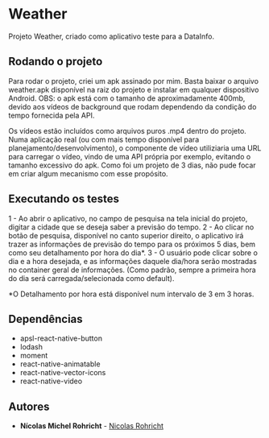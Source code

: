 # Weather

Projeto Weather, criado como aplicativo teste para a DataInfo.

## Rodando o projeto

Para rodar o projeto, criei um apk assinado por mim.
Basta baixar o arquivo weather.apk disponível na raiz do projeto e instalar em qualquer dispositivo Android. 
OBS: o apk está com o tamanho de aproximadamente 400mb, devido aos vídeos de background que rodam dependendo da condição do tempo fornecida pela API.

Os vídeos estão incluídos como arquivos puros .mp4 dentro do projeto.
Numa aplicação real (ou com mais tempo disponível para planejamento/desenvolvimento), o componente de vídeo utiliziaria uma URL para carregar o vídeo, vindo de uma API própria por exemplo, evitando o tamanho excessivo do apk.
Como foi um projeto de 3 dias, não pude focar em criar algum mecanismo com esse propósito.

## Executando os testes

1 - Ao abrir o aplicativo, no campo de pesquisa na tela inicial do projeto, digitar a cidade que se deseja saber a previsão do tempo.
2 - Ao clicar no botão de pesquisa, disponível no canto superior direito, o aplicativo irá trazer as informações de previsão do tempo para os próximos 5 dias, bem como seu detalhamento por hora do dia*.
3 - O usuário pode clicar sobre o dia e a hora desejada, e as informações daquele dia/hora serão mostradas no container geral de informações. (Como padrão, sempre a primeira hora do dia será carregada/selecionada como default).

*O Detalhamento por hora está disponível num intervalo de 3 em 3 horas.

## Dependências
- apsl-react-native-button
- lodash
- moment
- react-native-animatable
- react-native-vector-icons
- react-native-video

## Autores

* **Nícolas Michel Rohricht** - [Nicolas Rohricht](https://github.com/nicolas-rohricht)
